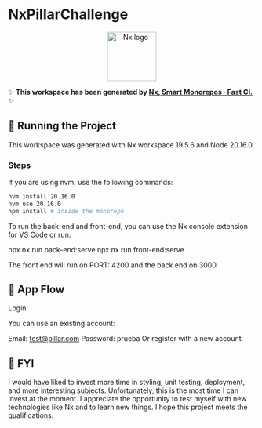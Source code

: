 # NxPillarChallenge

<p align="center">
  <a href="https://nx.dev" target="_blank" rel="noreferrer">
    <img src="https://raw.githubusercontent.com/nrwl/nx/master/images/nx-logo.png" width="100" alt="Nx logo">
  </a>
</p>

✨ **This workspace has been generated by [Nx, Smart Monorepos · Fast CI.](https://nx.dev)** ✨

## 🚀 Running the Project

This workspace was generated with Nx workspace 19.5.6 and Node 20.16.0.

### Steps

If you are using nvm, use the following commands:

```bash
nvm install 20.16.0
nvm use 20.16.0
npm install # inside the monorepo
```

To run the back-end and front-end, you can use the Nx console extension for VS Code or run:

npx nx run back-end:serve
npx nx run front-end:serve

The front end will run on PORT: 4200 and the back end on 3000

## 🌟 App Flow

Login:

You can use an existing account:

Email: test@pillar.com
Password: prueba
Or register with a new account.

## 📝 FYI

I would have liked to invest more time in styling, unit testing, deployment, and more interesting subjects. Unfortunately, this is the most time I can invest at the moment. I appreciate the opportunity to test myself with new technologies like Nx and to learn new things. I hope this project meets the qualifications.
